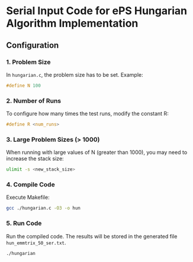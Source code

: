 # Serial Input Code for ePS Hungarian Algorithm Implementation

## Configuration

### 1. Problem Size
In `hungarian.c`, the problem size has to be set.
Example:

```c
#define N 100
```

### 2. Number of Runs
To configure how many times the test runs, modify the constant R:
```c
#define R <num_runs>
```

### 3. Large Problem Sizes (> 1000)
When running with large values of N (greater than 1000), you may need to increase the stack size:
```bash
ulimit -s <new_stack_size>
```
### 4. Compile Code
Execute Makefile:
```bash
gcc ./hungarian.c -O3 -o hun
```

### 5. Run Code
Run the compiled code. The results will be stored in the generated file `hun_emmtrix_50_ser.txt`.
```bash
./hungarian
```


